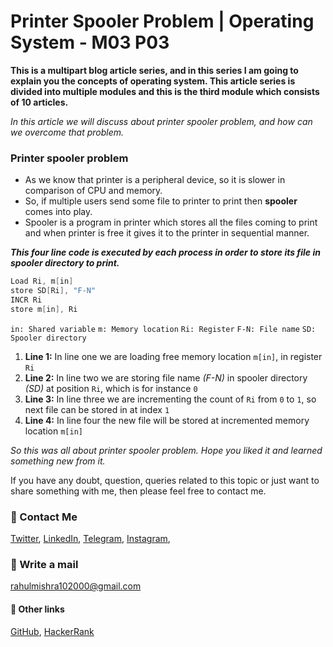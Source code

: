 # Printer Spooler Problem | Operating System - M03 P03

**This is a multipart blog article series, and in this series I am going to explain you the concepts of operating system. This article series is divided into multiple modules and this is the third module which consists of 10 articles.**

_In this article we will discuss about printer spooler problem, and how can we overcome that problem._

### Printer spooler problem
- As we know that printer is a peripheral device, so it is slower in comparison of CPU and memory.
- So, if multiple users send some file to printer to print then **spooler** comes into play.
- Spooler is a program in printer which stores all the files coming to print and when printer is free it gives it to the printer in sequential manner.
 
<!-- Image will come here -->

***This four line code is executed by each process in order to store its file in spooler directory to print.***
```c
Load Ri, m[in]
store SD[Ri], "F-N"
INCR Ri
store m[in], Ri
```
`in: Shared variable`
`m: Memory location`
`Ri: Register`
`F-N: File name`
`SD: Spooler directory`

1. **Line 1:** In line one we are loading free memory location `m[in]`, in register `Ri`
2. **Line 2:** In line two we are storing file name _(F-N)_ in spooler directory _(SD)_ at position `Ri`, which is for instance `0`
3. **Line 3:** In line three we are incrementing the count of `Ri` from `0` to `1`, so next file can be stored in at index `1`
4. **Line 4:** In line four the new file will be stored at incremented memory location `m[in]`

_So this was all about printer spooler problem. Hope you liked it and learned something new from it._

If you have any doubt, question, queries related to this topic or just want to share something with me, then please feel free to contact me.

### 📱 Contact Me

[Twitter](https://twitter.com/r_mishra10),
[LinkedIn](https://www.linkedin.com/in/rahul-mishra-66210b185),
[Telegram](https://t.me/rahul_mishra10),
[Instagram](https://www.instagram.com/rahul_mishra10/?hl=en),

### 📧 Write a mail
<rahulmishra102000@gmail.com>

#### 🚀 Other links

[GitHub](https://github.com/rahulMishra05),
[HackerRank](https://www.hackerrank.com/rahulmishra10201)